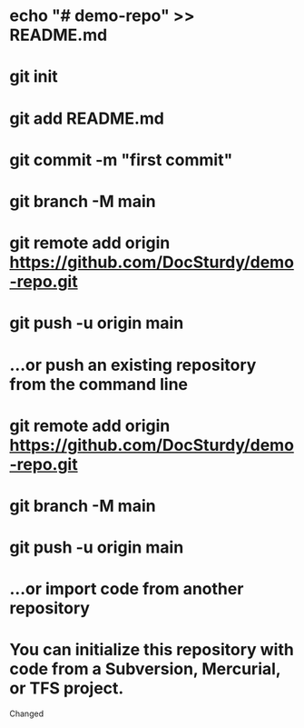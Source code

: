 # echo "# demo-repo" >> README.md
# git init
# git add README.md
# git commit -m "first commit"
# git branch -M main
# git remote add origin https://github.com/DocSturdy/demo-repo.git
# git push -u origin main
# …or push an existing repository from the command line
# git remote add origin https://github.com/DocSturdy/demo-repo.git
# git branch -M main
# git push -u origin main
# …or import code from another repository
# You can initialize this repository with code from a Subversion, Mercurial, or TFS project.

Changed
